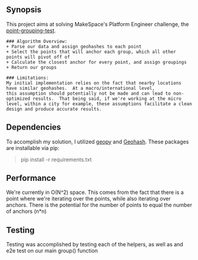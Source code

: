 ## Synopsis

This project aims at solving MakeSpace's Platform Engineer challenge, the [point-grouping-test](https://github.com/makingspace/point-grouping-test).

    ### Algorithm Overview:
    + Parse our data and assign geohashes to each point
    + Select the points that will anchor each group, which all other points will pivot off of
    + Calculate the closest anchor for every point, and assign groupings
    + Return our groups

    ### Limitations:
    My initial implementation relies on the fact that nearby locations have similar geohashes.  At a macro/international level,
    this assumption should potentially not be made and can lead to non-optimized results.  That being said, if we're working at the micro
    level, within a city for example, these assumptions facilitate a clean design and produce accurate results.

## Dependencies
To accomplish my solution, I utilized [geopy](https://pypi.python.org/pypi/geopy) and [Geohash](https://pypi.python.org/pypi/Geohash/).
These packages are installable via pip:
> pip install -r requirements.txt

## Performance

We're currently in O(N^2) space.  This comes from the fact that there is a point where we're iterating over the points,
while also iterating over anchors.  There is the potential for the number of points to equal the number of anchors (n*n)

## Testing
Testing was accomplished by testing each of the helpers, as well as and e2e test on our main group() function